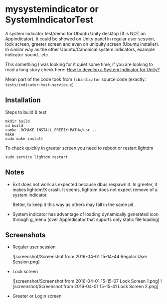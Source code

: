 # mysystemindicator or SystemIndicatorTest

A system indicator test/demo for Ubuntu Unity desktop (It is NOT an AppIndicator). It could be showed on Unity panel in regular user session, lock screen, greeter screen and even on uniquity screen (Ubuntu installer). In similar way as the other Ubuntu/Canonical system indicators, example indicator-sound...etc

This something I was looking for it quiet some time, if you are looking to read a long story check here: [How to develop a System Indicator for Unity?](https://askubuntu.com/questions/690769/how-to-develop-a-system-indicator-for-unity)

Mean part of the code took from `libindicator` source code (exactly: `tests/indicator-test-service.c`)

## Installation

Steps to build & test

    mkdir build
    cd build
    camke -DCMAKE_INSTALL_PREFIX:PATH=/usr ..
    make
    sudo make install

To check quickly in greeter screen you need to reboot or restart lightdm

    sudo service lightdm restart

## Notes

- Exit does not work as expected because dbus respawn it. In greeter, it makes lightdm/X crash. It seems, lightdm does not expect remove of a system indicator.

    Better, to keep it this way as others may fall in the same pit.

- System indicator has advantage of loading dynamically generated icon through g_menu (over AppIndicator that suports only static file loading)

## Screenshots

- Regular user session

    ![screenshot/Screenshot from 2016-04-01 15-14-44 Regular User Session.png]

- Lock screen

    ![screenshot/Screenshot from 2016-04-01 15-15-07 Lock Screen 1.png] ![screenshot/Screenshot from 2016-04-01 15-15-41 Lock Screen 2.png]
    
- Greeter or Login screen